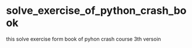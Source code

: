 # solve_exercise_of_python_crash_book
this solve exercise form book of pyhon crash course 3th versoin
